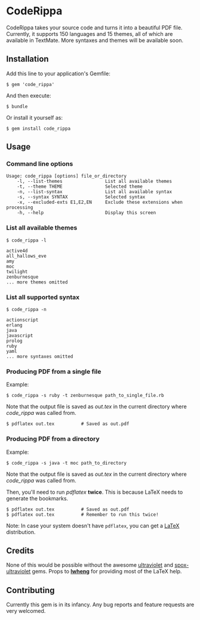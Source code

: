 # CodeRippa

CodeRippa takes your source code and turns it into a beautiful PDF file. Currently, it supports 150 languages and 15 themes, all of which are available in TextMate. More syntaxes and themes will be available soon.

## Installation

Add this line to your application's Gemfile:

	$ gem 'code_rippa'

And then execute:

	$ bundle

Or install it yourself as:

	$ gem install code_rippa

## Usage

### Command line options
	 
	Usage: code_rippa [options] file_or_directory
    	-l, --list-themes                List all available themes
    	-t, --theme THEME                Selected theme
    	-n, --list-syntax                List all available syntax
    	-s, --syntax SYNTAX              Selected syntax
    	-x, --excluded-exts E1,E2,EN     Exclude these extensions when processing
    	-h, --help                       Display this screen

### List all available themes
		
	$ code_rippa -l
	
	active4d
	all_hallows_eve
	amy
	moc
	twilight
	zenburnesque
	... more themes omitted
	
### List all supported syntax

	$ code_rippa -n
	
	actionscript
	erlang
	java
	javascript
	prolog
	ruby
	yaml
	... more syntaxes omitted
	
### Producing PDF from a single file

Example:
	
	$ code_rippa -s ruby -t zenburnesque path_to_single_file.rb

Note that the output file is saved as _out.tex_ in the current directory where _code_rippa_ was called from. 

	$ pdflatex out.tex			# Saved as out.pdf

		
### Producing PDF from a directory
	
Example:

	$ code_rippa -s java -t moc path_to_directory

Note that the output file is saved as _out.tex_ in the current directory where _code_rippa_ was called from. 

Then, you'll need to run _pdflatex_ __twice__. This is because LaTeX needs to generate the bookmarks.

	$ pdflatex out.tex			# Saved as out.pdf
	$ pdflatex out.tex			# Remember to run this twice!
	
Note: In case your system doesn't have `pdflatex`, you can get a [LaTeX](http://www.tug.org/texlive/) distribution.

## Credits

None of this would be possible without the awesome [ultraviolet](https://github.com/giom/ultraviolet) and [spox-ultraviolet](https://github.com/spox/ultraviolet) gems. Props to [__lwheng__](https://github.com/lwheng) for providing most of the LaTeX help.

## Contributing

Currently this gem is in its infancy. Any bug reports and feature requests are very welcomed.
